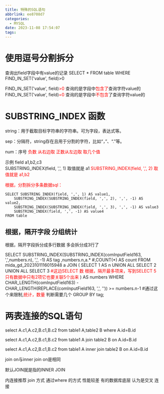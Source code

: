```yaml
---
title: 特殊的SQL语句
abbrlink: ee8708d7
categories:
  - MYSQL
date: 2023-11-08 17:54:07
tags:
---
```


# 使用逗号分割拆分

查询出field字段中有value的记录
SELECT * FROM table WHERE FIND_IN_SET('value', field)>0
    
 FIND_IN_SET('value', field)<font color=Red>>0</font>  查询的是字段中<font color=Red>包含了</font>查询字符value的
 FIND_IN_SET('value', field)<font color=Red>=0</font>   查询的是字段中<font color=Red>不包含</font>了查询字符value的
 
 
 
# SUBSTRING_INDEX 函数
 
 
 
string：用于截取目标字符串的字符串。可为字段，表达式等。

sep：分隔符，string存在且用于分割的字符，比如“，”、“.”等。

num：序号 <font color=Red>负数 从右边取   正数从左边取 取几个值</font>
 
示例 field  a1,b2,c3  
SUBSTRING_INDEX(field, ',', 1) 取值就是 a1
<font color=Red>SUBSTRING_INDEX(field, ',', 2) 取值就是 a1,b2</font>

<font color=Red>根据，分割拆分多条数据sql：</font>

    SELECT SUBSTRING_INDEX(field, ',', 1) AS value1,
        SUBSTRING_INDEX(SUBSTRING_INDEX(field, ',', 2), ',', -1) AS value2,
        SUBSTRING_INDEX(SUBSTRING_INDEX(field, ',', 3), ',', -1) AS value3
        SUBSTRING_INDEX(field, ',', -1) AS value4
    FROM table
 
## 根据，隔开字段 分组统计


根据，隔开字段拆分成多行数据 多会拆分成3行了

SELECT SUBSTRING_INDEX(SUBSTRING_INDEX(comInputField163, ',',numbers.n), ',', -1) AS tag ,numbers.n,a.*
      #,COUNT(*) AS count
FROM mida_gd_2023101116015948 a
JOIN (
  SELECT 1 AS n UNION ALL SELECT 2 UNION ALL SELECT 3                                   <font color=Red>#这边SELECT 数 根据，隔开最多项来，写到SELECT 5只有数据中只有2项它也要关联5个出来</font>
) AS numbers
WHERE CHAR_LENGTH(comInputField163) - CHAR_LENGTH(REPLACE(comInputField163, ',', '')) >= numbers.n-1  #通过这个来限制,<font color=Red>统计，数量</font> 判断需要几个
GROUP BY tag;
 
 
# 两表连接的SQL语句



select A.c1,A.c2,B.c1,B.c2
from table1 A,table2 B
where A.id=B.id

select A.c1,A.c2,B.c1,B.c2
from table1 A join table2 B
on A.id=B.id

select A.c1,A.c2,B.c1,B.c2
from table1 A inner join table2 B
on A.id=B.id


join on与inner join on是相同

默认JOIN就是指的INNER JOIN

内连接推荐 join 方式 通过where 的方式 性能较差
有的数据库底层 认为是交叉 连接


